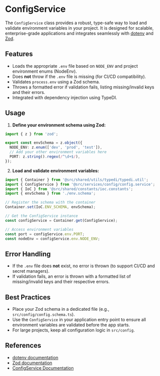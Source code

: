 # ConfigService

The `ConfigService` class provides a robust, type-safe way to load and validate environment variables in your project. It is designed for scalable, enterprise-grade applications and integrates seamlessly with [dotenv](https://www.npmjs.com/package/dotenv) and [Zod](https://zod.dev/).

## Features

- Loads the appropriate `.env` file based on `NODE_ENV` and project environment enums (NodeEnv).
- Does **not** throw if the `.env` file is missing (for CI/CD compatibility).
- Validates `process.env` using a Zod schema.
- Throws a formatted error if validation fails, listing missing/invalid keys and their errors.
- Integrated with dependency injection using TypeDI.

## Usage

1. **Define your environment schema using Zod:**

```ts
import { z } from 'zod';

export const envSchema = z.object({
  NODE_ENV: z.enum(['dev', 'prod', 'test']),
  // Add your other environment variables here
  PORT: z.string().regex(/^\d+$/),
});
```

2. **Load and validate environment variables:**

```ts
import { Container } from '@src/shared/utils/typedi/typedi.util';
import { ConfigService } from '@src/services/config/config.service';
import { IoC } from '@src/shared/constants/ioc.constants';
import { envSchema } from './env.schema';

// Register the schema with the container
Container.set(IoC.ENV_SCHEMA, envSchema);

// Get the ConfigService instance
const configService = Container.get(ConfigService);

// Access environment variables
const port = configService.env.PORT;
const nodeEnv = configService.env.NODE_ENV;
```

## Error Handling

- If the `.env` file does **not** exist, no error is thrown (to support CI/CD and secret managers).
- If validation fails, an error is thrown with a formatted list of missing/invalid keys and their respective errors.

## Best Practices

- Place your Zod schema in a dedicated file (e.g., `src/config/config.schema.ts`).
- Use the `ConfigService` in your application entry point to ensure all environment variables are validated before the app starts.
- For large projects, keep all configuration logic in `src/config`.

## References

- [dotenv documentation](https://www.npmjs.com/package/dotenv)
- [Zod documentation](https://zod.dev/)
- [ConfigService Documentation](./config-service.md)
